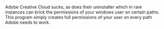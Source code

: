 Adobe Creative Cloud sucks, as does their uninstaller which in rare instances can brick the permissions of your windows user on certain paths.
This program simply creates full permissions of your user on every path Adobe needs to work.
